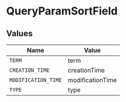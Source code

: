 # QueryParamSortField


## Values

| Name                | Value               |
| ------------------- | ------------------- |
| `TERM`              | term                |
| `CREATION_TIME`     | creationTime        |
| `MODIFICATION_TIME` | modificationTime    |
| `TYPE`              | type                |